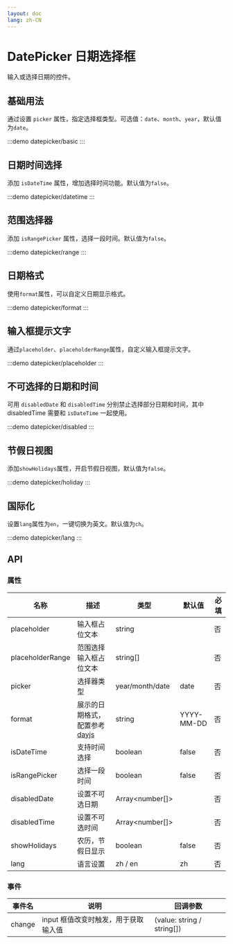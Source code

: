 ```yaml
---
layout: doc
lang: zh-CN
---
```


# DatePicker 日期选择框

输入或选择日期的控件。

## 基础用法

通过设置 `picker` 属性，指定选择框类型。可选值：`date`、`month`、`year`，默认值为`date`。

:::demo
datepicker/basic
:::

## 日期时间选择

添加 `isDateTime` 属性，增加选择时间功能。默认值为`false`。

:::demo
datepicker/datetime
:::

## 范围选择器

添加 `isRangePicker` 属性，选择一段时间。默认值为`false`。

:::demo
datepicker/range
:::

## 日期格式

使用`format`属性，可以自定义日期显示格式。

:::demo
datepicker/format
:::

## 输入框提示文字

通过`placeholder`、`placeholderRange`属性，自定义输入框提示文字。

:::demo
datepicker/placeholder
:::

## 不可选择的日期和时间

可用 `disabledDate` 和 `disabledTime` 分别禁止选择部分日期和时间，其中 disabledTime 需要和 `isDateTime` 一起使用。

:::demo
datepicker/disabled
:::

## 节假日视图

添加`showHolidays`属性，开启节假日视图，默认值为`false`。

:::demo
datepicker/holiday
:::

## 国际化

设置`lang`属性为`en`，一键切换为英文。默认值为`ch`。

:::demo
datepicker/lang
:::

## API

### 属性

| 名称             | 描述                                                  | 类型            | 默认值     | 必填 |
| ---------------- | ----------------------------------------------------- | --------------- | ---------- | ---- |
| placeholder      | 输入框占位文本                                        | string          |            | 否   |
| placeholderRange | 范围选择输入框占位文本                                | string[]        |            | 否   |
| picker           | 选择器类型                                            | year/month/date | date       | 否   |
| format           | 展示的日期格式，配置参考 [dayjs](https://day.js.org/) | string          | YYYY-MM-DD | 否   |
| isDateTime       | 支持时间选择                                          | boolean         | false      | 否   |
| isRangePicker    | 选择一段时间                                          | boolean         | false      | 否   |
| disabledDate     | 设置不可选日期                                        | Array<number[]> |            | 否   |
| disabledTime     | 设置不可选时间                                        | Array<number[]> |            | 否   |
| showHolidays     | 农历，节假日显示                                      | boolean         | false      | 否   |
| lang             | 语言设置                                              | zh / en         | zh         | 否   |

### 事件

| 事件名 | 说明                                 | 回调参数                   |
| ------ | ------------------------------------ | -------------------------- |
| change | input 框值改变时触发，用于获取输入值 | (value: string / string[]) |
